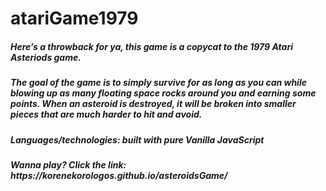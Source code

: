 # atariGame1979

<h5>
Here’s a throwback for ya, this game is a copycat to the 1979 Atari Asteriods game. 
</h5>
  
  
<h5>
The goal of the game is to simply survive for as long as you can while blowing up as many floating space rocks around you and earning some points. When an asteroid is destroyed, it will be broken into smaller pieces that are much harder to hit and avoid.
</h5>


<h5> Languages/technologies: built with pure Vanilla JavaScript</h5>

<h5>Wanna play? Click the link: https://korenekorologos.github.io/asteroidsGame/ </h5> 
